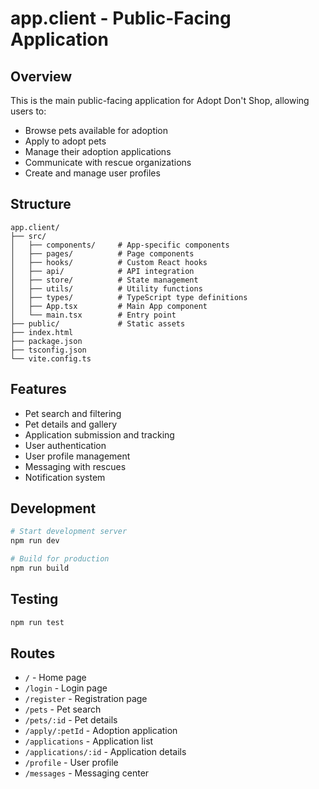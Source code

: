 # app.client - Public-Facing Application

## Overview

This is the main public-facing application for Adopt Don't Shop, allowing users to:

- Browse pets available for adoption
- Apply to adopt pets
- Manage their adoption applications
- Communicate with rescue organizations
- Create and manage user profiles

## Structure

```
app.client/
├── src/
│   ├── components/     # App-specific components
│   ├── pages/          # Page components
│   ├── hooks/          # Custom React hooks
│   ├── api/            # API integration
│   ├── store/          # State management
│   ├── utils/          # Utility functions
│   ├── types/          # TypeScript type definitions
│   ├── App.tsx         # Main App component
│   └── main.tsx        # Entry point
├── public/             # Static assets
├── index.html
├── package.json
├── tsconfig.json
└── vite.config.ts
```

## Features

- Pet search and filtering
- Pet details and gallery
- Application submission and tracking
- User authentication
- User profile management
- Messaging with rescues
- Notification system

## Development

```bash
# Start development server
npm run dev

# Build for production
npm run build
```

## Testing

```bash
npm run test
```

## Routes

- `/` - Home page
- `/login` - Login page
- `/register` - Registration page
- `/pets` - Pet search
- `/pets/:id` - Pet details
- `/apply/:petId` - Adoption application
- `/applications` - Application list
- `/applications/:id` - Application details
- `/profile` - User profile
- `/messages` - Messaging center
